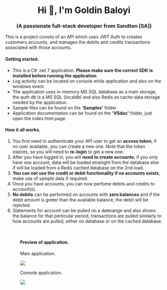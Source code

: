 ﻿<h1 align="center">Hi 👋, I'm Goldin Baloyi</h1>
<h3 align="center">(A passionate full-stack developer from Sandton [SA])</h3>
<p>This is a project consits of an API which uses JWT Auth to creates customers accounts, and manages the debits and credits transactions associated with those accounts.</P>
<h4>Getting started.</h4>
<ul>
<li>This is a C# .net 7 application. <b>Please make sure the correct SDK is installed before running the application</b>.</li>
 <li>Log activity can be located on console while application and also on the windows event.</li>
  <li>The application uses in-memory MS SQL database as a main storage, the auth db is a MS SQL (localdb) and also Redis as cache data storage needed by the application.</li>
  <li>Sample files can be found on the <b>'Samples'</b> folder</>
  <li>Application documentation can be found on the <b>'VSdoc'</b> folder, just open the index.html page.</>
</ul>
<h4>How it all works.</h4>
<ol>
<li>You first need to authenticate your API user to get an <b>access token</b>, if no user available, you can create a new one. Note that the token expires, so you will need to <b>re-login</b> to get a new one.</li>
<li>After you have logged in, you will <b>need to create accounts</b>, if you only have one account, data will be loaded strainght from the database else if will be loaded from a Redis cached database on the 2nd load.</li>
<li><b>You can not use the credit or debit functionality if no accounts exists</b>, make use of sample data if required.</li>
<li>Once you have accounts, you can now perfome debits and credits to account(s).</li>
<li><b>No debits</b> can be performed on accounts with <b>zero balances</b> and if the debit amount is greter than the available balance, the debit will be rejected.</li>
<li>Statements for account can be pulled on a daterange and also shows the balance for that perticular period, transactions are pulled similarly to how accounts are pulled, either on database or on the cached database.</li>
<ol>
<br/>
<h4>Preview of application.</h4>
<p>Main application.</p>

![](https://github.com/Goldin123/images/assets/17449653/c275f198-1c04-48c7-99b8-5a347f5cc364)

<p>Console application.</p>

![](https://github.com/Goldin123/images/assets/17449653/0e8857e6-b1ed-4080-9383-25e46ef78afe)
